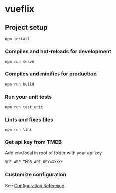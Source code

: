 # vueflix

## Project setup
```
npm install
```

### Compiles and hot-reloads for development
```
npm run serve
```

### Compiles and minifies for production
```
npm run build
```

### Run your unit tests
```
npm run test:unit
```

### Lints and fixes files
```
npm run lint
```

### Get api key from TMDB
Add env.local in root of folder with your api key
```
VUE_APP_TMDB_API_KEY=XXXXX
```

### Customize configuration
See [Configuration Reference](https://cli.vuejs.org/config/).
